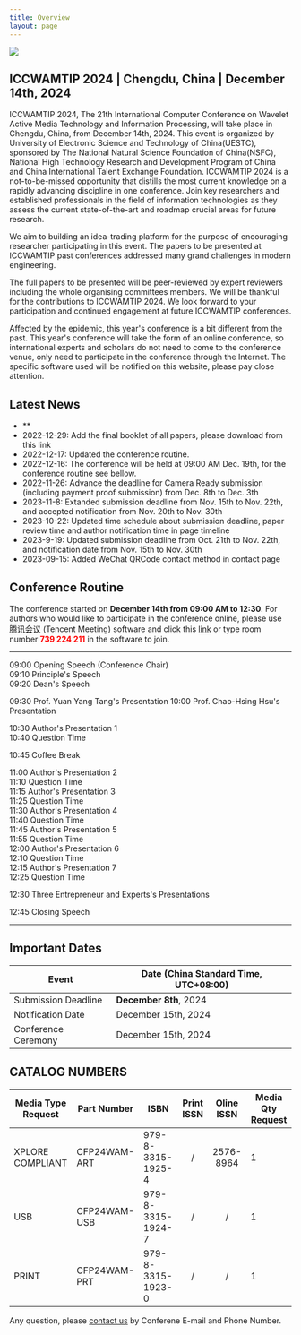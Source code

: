 ```yaml
---
title: Overview
layout: page
---
```


<figure class="image">
  <img src="../static/images/banner.jpg">
</figure>

## ICCWAMTIP 2024 | Chengdu, China | December 14th, 2024

ICCWAMTIP 2024, The 21th International Computer Conference on Wavelet Active Media Technology and Information Processing, will take place in Chengdu, China, from December 14th, 2024. This event is organized by University of Electronic Science and Technology of China(UESTC), sponsored by The National Natural Science Foundation of China(NSFC), National High Technology Research and Development Program of China and China International Talent Exchange Foundation. ICCWAMTIP 2024 is a not-to-be-missed opportunity that distills the most current knowledge on a rapidly advancing discipline in one conference. Join key researchers and established professionals in the field of information technologies as they assess the current state-of-the-art and roadmap crucial areas for future research.

We aim to building an idea-trading platform for the purpose of encouraging researcher participating in this event. The papers to be presented at ICCWAMTIP past conferences addressed many grand challenges in modern engineering.

The full papers to be presented will be peer-reviewed by expert reviewers including the whole organising committees members. We will be thankful for the contributions to ICCWAMTIP 2024. We look forward to your participation and continued engagement at future ICCWAMTIP conferences.

Affected by the epidemic, this year's conference is a bit different from the past. This year's conference will take the form of an online conference, so international experts and scholars do not need to come to the conference venue, only need to participate in the conference through the Internet. The specific software used will be notified on this website, please pay close attention.


## Latest News

- **
- 2022-12-29: Add the final booklet of all papers, please download from this link
- 2022-12-17: Updated the conference routine.
- 2022-12-16: The conference will be held at 09:00 AM Dec. 19th, for the conference routine see bellow.
- 2022-11-26: Advance the deadline for Camera Ready submission (including payment proof submission) from Dec. 8th to Dec. 3th
- 2023-11-8: Extanded submission deadline from Nov. 15th to Nov. 22th, and accepted notification from Nov. 20th to Nov. 30th
- 2023-10-22: Updated time schedule about submission deadline, paper review time and author notification time in page timeline
- 2023-9-19: Updated submission deadline from Oct. 21th to Nov. 22th, and notification date from Nov. 15th to Nov. 30th
- 2023-09-15: Added WeChat QRCode contact method in contact page


## Conference Routine

The conference started on **December 14th from 09:00 AM to 12:30**. For authors who would like to participate in the conference online, please use [腾讯会议](https://meeting.tencent.com/) (Tencent Meeting) software and click this [link](https://meeting.tencent.com/dm/j1KZ7Mzg1pBl) or type room number **<span style="color:red">739 224 211</span>** in the software to join.

---

09:00  Opening Speech (Conference Chair)  
09:10  Principle's Speech  
09:20  Dean's Speech  

09:30 Prof. Yuan Yang Tang's Presentation
10:00 Prof. Chao-Hsing Hsu's Presentation

10:30  Author's Presentation 1  
10:40  Question Time  

10:45  Coffee Break

11:00  Author's Presentation 2  
11:10  Question Time  
11:15  Author's Presentation 3  
11:25  Question Time  
11:30  Author's Presentation 4  
11:40  Question Time  
11:45  Author's Presentation 5  
11:55  Question Time  
12:00  Author's Presentation 6  
12:10  Question Time  
12:15  Author's Presentation 7  
12:25  Question Time  

12:30  Three Entrepreneur and Experts's Presentations

12:45  Closing Speech

---

## Important Dates

 Event              | Date (China Standard Time, UTC+08:00)
--------------------|--------------------------------------
Submission Deadline | **December 8th**, 2024
Notification Date   | December 15th, 2024
Conference Ceremony | December 15th, 2024

## CATALOG NUMBERS

Media Type Request | Part Number  | ISBN | Print ISSN | Oline ISSN | Media Qty Request
-------------------|--------------|------|:----------:|:----------:|------------------
XPLORE COMPLIANT   | CFP24WAM-ART | 979-8-3315-1925-4  |     /      | 2576-8964      | 1
USB                | CFP24WAM-USB | 979-8-3315-1924-7  |     /      |     /      | 1
PRINT              | CFP24WAM-PRT | 979-8-3315-1923-0 |     /      |     /      | 1


Any question, please [contact us](/contact.html) by Conferene E-mail and Phone Number.

<style scoped>
figure {
	margin-left: 0;
	margin-right: 0;
}
</style>
